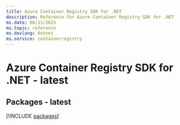 ```yaml
---
title: Azure Container Registry SDK for .NET
description: Reference for Azure Container Registry SDK for .NET
ms.date: 06/11/2025
ms.topic: reference
ms.devlang: dotnet
ms.service: containerregistry
---
```

# Azure Container Registry SDK for .NET - latest
## Packages - latest
[!INCLUDE [packages](container-registry-index.md)]